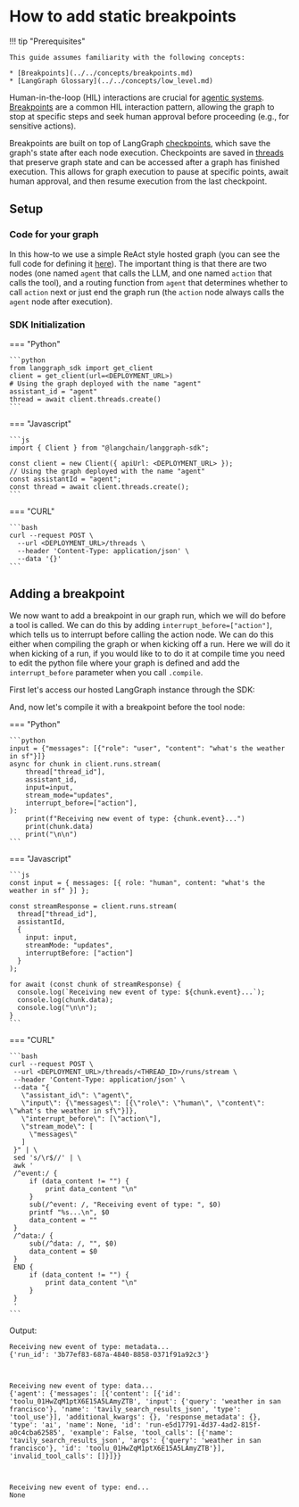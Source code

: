 # How to add static breakpoints

!!! tip "Prerequisites"

    This guide assumes familiarity with the following concepts:

    * [Breakpoints](../../concepts/breakpoints.md)
    * [LangGraph Glossary](../../concepts/low_level.md)
    

Human-in-the-loop (HIL) interactions are crucial for [agentic systems](../../concepts/agentic_concepts.md#human-in-the-loop). [Breakpoints](../../concepts/low_level.md#breakpoints) are a common HIL interaction pattern, allowing the graph to stop at specific steps and seek human approval before proceeding (e.g., for sensitive actions).

Breakpoints are built on top of LangGraph [checkpoints](../../concepts/low_level.md#persistence), which save the graph's state after each node execution. Checkpoints are saved in [threads](../../concepts/low_level.md#threads) that preserve graph state and can be accessed after a graph has finished execution. This allows for graph execution to pause at specific points, await human approval, and then resume execution from the last checkpoint.

## Setup

### Code for your graph

In this how-to we use a simple ReAct style hosted graph (you can see the full code for defining it [here](../../how-tos/human_in_the_loop/breakpoints.ipynb)). The important thing is that there are two nodes (one named `agent` that calls the LLM, and one named `action` that calls the tool), and a routing function from `agent` that determines whether to call `action` next or just end the graph run (the `action` node always calls the `agent` node after execution).

### SDK Initialization


=== "Python"

    ```python
    from langgraph_sdk import get_client
    client = get_client(url=<DEPLOYMENT_URL>)
    # Using the graph deployed with the name "agent"
    assistant_id = "agent"
    thread = await client.threads.create()
    ```

=== "Javascript"

    ```js
    import { Client } from "@langchain/langgraph-sdk";

    const client = new Client({ apiUrl: <DEPLOYMENT_URL> });
    // Using the graph deployed with the name "agent"
    const assistantId = "agent";
    const thread = await client.threads.create();
    ```

=== "CURL"

    ```bash
    curl --request POST \
      --url <DEPLOYMENT_URL>/threads \
      --header 'Content-Type: application/json' \
      --data '{}'
    ```

## Adding a breakpoint

We now want to add a breakpoint in our graph run, which we will do before a tool is called.
We can do this by adding `interrupt_before=["action"]`, which tells us to interrupt before calling the action node.
We can do this either when compiling the graph or when kicking off a run.
Here we will do it when kicking of a run, if you would like to to do it at compile time you need to edit the python file where your graph is defined and add the `interrupt_before` parameter when you call `.compile`.

First let's access our hosted LangGraph instance through the SDK:

And, now let's compile it with a breakpoint before the tool node:

=== "Python"

    ```python
    input = {"messages": [{"role": "user", "content": "what's the weather in sf"}]}
    async for chunk in client.runs.stream(
        thread["thread_id"],
        assistant_id,
        input=input,
        stream_mode="updates",
        interrupt_before=["action"],
    ):
        print(f"Receiving new event of type: {chunk.event}...")
        print(chunk.data)
        print("\n\n")
    ```
=== "Javascript"

    ```js
    const input = { messages: [{ role: "human", content: "what's the weather in sf" }] };

    const streamResponse = client.runs.stream(
      thread["thread_id"],
      assistantId,
      {
        input: input,
        streamMode: "updates",
        interruptBefore: ["action"]
      }
    );

    for await (const chunk of streamResponse) {
      console.log(`Receiving new event of type: ${chunk.event}...`);
      console.log(chunk.data);
      console.log("\n\n");
    }
    ```
    
=== "CURL"

    ```bash
    curl --request POST \
     --url <DEPLOYMENT_URL>/threads/<THREAD_ID>/runs/stream \
     --header 'Content-Type: application/json' \
     --data "{
       \"assistant_id\": \"agent\",
       \"input\": {\"messages\": [{\"role\": \"human\", \"content\": \"what's the weather in sf\"}]},
       \"interrupt_before\": [\"action\"],
       \"stream_mode\": [
         \"messages\"
       ]
     }" | \
     sed 's/\r$//' | \
     awk '
     /^event:/ {
         if (data_content != "") {
             print data_content "\n"
         }
         sub(/^event: /, "Receiving event of type: ", $0)
         printf "%s...\n", $0
         data_content = ""
     }
     /^data:/ {
         sub(/^data: /, "", $0)
         data_content = $0
     }
     END {
         if (data_content != "") {
             print data_content "\n"
         }
     }
     '
    ```

Output:

    Receiving new event of type: metadata...
    {'run_id': '3b77ef83-687a-4840-8858-0371f91a92c3'}
    
    
    
    Receiving new event of type: data...
    {'agent': {'messages': [{'content': [{'id': 'toolu_01HwZqM1ptX6E15A5LAmyZTB', 'input': {'query': 'weather in san francisco'}, 'name': 'tavily_search_results_json', 'type': 'tool_use'}], 'additional_kwargs': {}, 'response_metadata': {}, 'type': 'ai', 'name': None, 'id': 'run-e5d17791-4d37-4ad2-815f-a0c4cba62585', 'example': False, 'tool_calls': [{'name': 'tavily_search_results_json', 'args': {'query': 'weather in san francisco'}, 'id': 'toolu_01HwZqM1ptX6E15A5LAmyZTB'}], 'invalid_tool_calls': []}]}}
    
    
    
    Receiving new event of type: end...
    None
    
    
    


